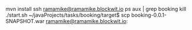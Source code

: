 mvn install
ssh ramamike@ramamike.blockwit.io
ps aux | grep booking
kill <pid>
./start.sh
~/javaProjects/tasks/booking/target$ scp booking-0.0.1-SNAPSHOT.war ramamike@ramamike.blockwit.io:
